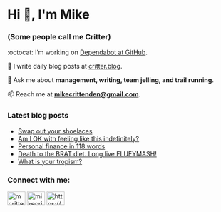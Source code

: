 # Hi 👋, I'm Mike
### (Some people call me Critter)

:octocat: I’m working on [Dependabot at GitHub](https://github.com/features/security).

📝 I write daily blog posts at [critter.blog](https://critter.blog).

💬 Ask me about **management, writing, team jelling, and trail running**.

📫 Reach me at **mikecrittenden@gmail.com**.

### Latest blog posts
<!-- BLOG-POST-LIST:START -->
- [Swap out your shoelaces](https://critter.blog/2023/04/28/swap-out-your-shoelaces/)
- [Am I OK with feeling like this indefinitely?](https://critter.blog/2023/04/27/am-i-ok-with-feeling-like-this-indefinitely/)
- [Personal finance in 118 words](https://critter.blog/2023/04/26/personal-finance-in-118-words/)
- [Death to the BRAT diet. Long live FLUEYMASH!](https://critter.blog/2023/04/25/death-to-the-brat-diet-long-live-flueymash/)
- [What is your tropism?](https://critter.blog/2023/04/24/what-is-your-tropism/)
<!-- BLOG-POST-LIST:END -->

<h3 align="left">Connect with me:</h3>
<p align="left">
<a href="https://twitter.com/mcrittenden" target="blank"><img align="center" src="https://raw.githubusercontent.com/rahuldkjain/github-profile-readme-generator/master/src/images/icons/Social/twitter.svg" alt="mcrittenden" height="30" width="40" /></a>
<a href="https://linkedin.com/in/mikecrittenden" target="blank"><img align="center" src="https://raw.githubusercontent.com/rahuldkjain/github-profile-readme-generator/master/src/images/icons/Social/linked-in-alt.svg" alt="mikecrittenden" height="30" width="40" /></a>
<a href="https://critter.blog/feed/" target="blank"><img align="center" src="https://raw.githubusercontent.com/rahuldkjain/github-profile-readme-generator/master/src/images/icons/Social/rss.svg" alt="https://critter.blog/feed/" height="30" width="40" /></a>
</p>
